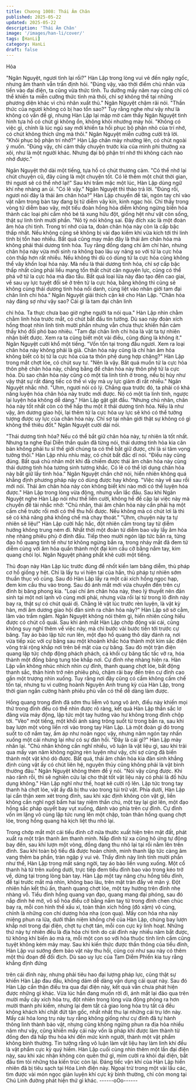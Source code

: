 ```yaml
---
title: Chương 1008: Thái Âm Chân
published: 2025-05-22
updated: 2025-05-22
description: 'Thái Âm Chân'
image: '/images/han-li/cover/'
tags: [HanLi]
category: HanLi
draft: false
---
```


Hỏa

"Ngân Nguyệt, ngươi tỉnh lại rồi?"
Hàn Lập trong lòng vui vẻ đến ngây ngốc, nhưng âm thanh vẫn
trấn định hỏi.
"Đúng vậy, vào thời điểm chủ nhân vừa tiến vào đại điện, ta cũng
vừa thức tỉnh. Tu dưỡng mấy năm nay cũng chỉ có thể khiến ta
miễn cưỡng thức tỉnh mà thôi, chỉ sợ không thể tại những phương
diện khác vì chủ nhân xuất thủ."
Ngân Nguyệt chậm rãi nói.
"Thần thức của ngươi không có bị hao tổn sao?"
Tuy rằng nghe như vậy như là không có vấn đề gì, nhưng Hàn
Lập lại mập mờ cảm thấy Ngân Nguyệt tình hình tựa hồ có chút gì
không ổn, không khỏi nhướng mày hỏi.
"Không có việc gì, chính là lúc ngủ say mới khiến ta hồi phục bộ
phận nhỏ của trí nhớ, có chút không thích ứng mà thôi."
Ngân Nguyệt miễn cưỡng cười trả lời.
"Khôi phục bộ phận trí nhớ?"
Hàn Lập chân mày nhướng lên, có chút ngoài ý muốn.
"Đúng vậy, chỉ cảm thấy chuyện trước kia của mình phi thường xa
xôi, như là một người khác. Nhưng đại bộ phận trí nhớ thì không
cách nào nhớ được."

Ngân Nguyệt thở dài một tiếng, tựa hồ có chút thương cảm.
"Có thể nhớ lại chút chuyện cũ, đây cũng là một chuyện tốt. Có lẽ
thêm một chút thời gian, thì ngươi sẽ có thể nhớ lại!"
Sau khi trầm mặc một lúc, Hàn Lập dùng ngữ khí nhẹ nhàng an
ủi.
"Có lẽ vậy."
Ngân Nguyệt thì thào trả lời.
"Đúng rồi, ngươi nói đây là thái âm chân hỏa?"
Hàn Lập chuyển đề tài, ngón tay chỉ vào vật nằm trong bàn tay
đang bị tử diễm vây kín, kinh ngạc hỏi.
Chỉ thấy trong vòng tử diễm bao vây, một tiểu đoàn hồng hỏa
diễm không ngừng biến hóa thành các loại phi cầm nhỏ bé tả
xung hữu đột, giống hệt như vật còn sống, thật sự linh tính mười
phần.
"Nô tỳ nói không sai. Đây đích xác là một đoàn âm hỏa chi tinh.
Trong trí nhớ của ta, đoàn chân hỏa này còn là cấp bậc thấp nhất.
Nếu không cũng sẽ không bị vài đạo kiếm khí vừa kích tới thì linh
tính bị tổn hao nhiều. Bất quá cũng may mắn đây là thái âm chân
hỏa mà không phải thái dương tinh hỏa. Tuy rằng đồng dạng chí
âm chí hàn, nhưng chân hỏa này vừa mới sinh ra không bao lâu
uy năng so với tử la cực hỏa còn thấp hơn rất nhiều. Nếu không
thì dù có dùng tử la cực hỏa cũng không thể vây khốn loại hỏa
này. Mà nếu là thái dương tinh hỏa, chỉ sợ cấp bậc thấp nhất cũng
phải liều mạng tổn thất chút căn nguyên lực, cũng có thể phá vỡ
tử la cực hỏa mà đào tẩu. Bất quá loại lửa này đào tạo đến cao
giai, về sau uy lực tuyệt đối sẽ ở trên tử la cực hỏa, bằng không
thì cũng sẽ không cùng thái dương tinh hỏa nổi danh, cùng liệt
vào nhân giới tam đại chân linh chi hỏa."
Ngân Nguyệt giải thích cặn kẽ cho Hàn Lập.
"Chân hỏa này đáng sợ như vậy sao? Cái gì là tam đại chân linh

chi hỏa. Ta thực chưa bao giờ nghe người ta nói qua."
Hàn Lập nhìn chằm chằm linh hỏa trước mắt, có chút bắt đầu tin
tưởng.
Dù sao này đoàn xích hồng thoạt nhìn linh tính mười phần nhưng
vẫn chưa thực khiến hắn cảm thấy khó đối phó bao nhiêu.
"Tam đại chân linh chi hỏa là vật ta tự nhiên nhận biết được. Xem
ra ta cũng biết một vài điều, cũng đúng là không ít."
Ngân Nguyệt cười khổ một tiếng.
"Vốn tồn tại trong đầu ngươi. Xem ra loại chân hỏa này không
phải là giả. Chân hỏa này cũng là chí hàn âm hỏa không biết có bị
tử la cực hỏa của ta thôn phệ dung hợp chăng?"
Hàn Lập trong mắt chợt lóe, có chút suy tư.
"Nên là vậy. Bất quá muốn tử la cực hỏa thôn phệ chân hỏa này,
chẳng bằng để chân hỏa này thôn phệ tử la cực hỏa. Dù sao chân
hỏa này cũng có một tia linh tính ở trong, nếu bị hủy như vậy thật
sự rất đáng tiếc có thể vì vậy mà uy lực giảm đi rất nhiều."
Ngân Nguyệt nhắc nhở.
"Uhm, ngươi nói có lý. Chẳng qua trước đó, ta phải có khả năng
luyện hóa chân hỏa này trước mới được. Nó có một tia linh tính,
ngược lại luyện hóa không dễ dàng."
Hàn Lập gật gật đầu.
"Nhưng chủ nhân, chân hỏa này tốt nhất còn có thể hấp thu một ít
thái dương tinh hỏa. Nếu là như vậy, âm dương giao hội, lại thêm
tử la cực hỏa uy lực sẽ khó có thể tưởng tượng được uy lực của
chân hỏa này. Chỉ sợ tại nhân giới thật sự không có gì không thể
thiêu đốt."
Ngân Nguyệt cười dài nói.

"Thái dương tinh hỏa? Nếu có thể bắt giữ chân hỏa này, tự nhiên
là tốt nhất. Nhưng ta nghe Đại Diễn thần quân đã từng nói, thái
dương tinh hỏa kia căn bản không phải tu sĩ thế giới chúng ta có
thể bắt giữ được, chỉ là si tâm vọng tưởng thôi."
Hàn Lập nhíu nhíu mày, có chút bất đắc dĩ nói.
"Điều này cũng đúng. Bất quá chủ nhân một khi đã chiếm được
thái âm chân hỏa này cùng thái dương tinh hỏa tương sinh tương
khắc. Có lẽ có thể lợi dụng chân hỏa này bắt giữ lấy tinh hỏa."
Ngân Nguyệt chần chờ nói, hiển nhiên không quá khẳng định
phương pháp này có dùng được hay không.
"Việc này về sau rồi mới nói. Thái âm chân hỏa này còn không
biết khi nào mới có thể luyện hóa được."
Hàn Lập trong lòng vừa động, nhưng vẫn lắc đầu.
Sau khi Ngân Nguyệt nghe Hàn Lập nói như thế liền cười, không
hề đề cập lại việc này mà chuyển đề tài nhắc nhở:
"Chủ nhân, thái âm chân hỏa này cần phải hạ một cấm chế trước
rồi mới có thể thu hồi được. Nếu không mà có chút lơi là thì sẽ có
khả năng phá khống chế mà chạy thoát."
"Uhm, chuyện này ta tự nhiên sẽ liệu!"
Hàn Lập cười hắc hắc, đột nhiên cầm trong tay tử diễm hướng
không trung ném đi.
Nhất thời một đoàn tử diễm bao vây lấy âm hỏa nhẹ nhàng phiêu
phù ở đỉnh đầu.
Tiếp theo mười ngón lập tức bắn ra, từng đạo hồ quang tinh tế
như tơ không ngừng bắn ra, trong nháy mắt đã đem tử diễm cùng
với âm hỏa quấn thành một đại kim cầu cỡ bằng nắm tay, kim
quang chói lọi.
Ngân Nguyệt phảng phất khẽ cười một tiếng.

Thủ đoạn này Hàn Lập lúc trước đùng để nhốt kiền lam băng
diễm, thủ pháp cơ hồ giống y hệt. Chỉ là lấy tu vi hiện tại của hắn,
thủ pháp tự nhiên sớm thuần thục vô cùng.
Sau đó Hàn Lập lấy ra một cái xích hồng ngọc hạp, đem kim cầu
thu vào trong. Sau đó ánh mắt mới vừa chuyển đến trên cự đỉnh
bị băng phong kia.
"Loại chí âm chân hỏa này, theo lý thuyết nên đản sinh tại một nơi
lạnh vô cùng mới phải, nhưng vừa rồi lại từ trong lô đỉnh này bay
ra, thật sự có chút quái dị. Chẳng lẽ vật lúc trước rèn luyện, là vật
kỳ hàn, mới âm dương giao hội đản sinh ra chân hỏa này?"
Hàn Lập sờ sờ cằm, lâm vào trầm ngâm.
Ngân Nguyệt không nói thêm gì, hiển nhiên cũng hiểu được có
chút cổ quái.
Sau khi ánh mắt Hàn Lập chớp động vài cái, cũng không suy nghĩ
thêm về việc này, mà chỉ bước vài bước tiến tới trước cự băng.
Tay áo bào lập tức run lên, một đạo hồ quang thô dày đánh ra,
nơi vừa tiếp xúc với cự băng sau một khoảnh khắc hóa thành một
kim sắc điện võng trải rộng khắp nơi trên bề mặt của cự băng.
Sau đó một trận điện quang lập tức chớp động phách phách, cả
khối cự băng tấc tấc vỡ ra, hóa thành một đống băng tung tóe
khắp nơi.
Cự đỉnh nhẹ nhàng hiện ra.
Hàn Lập vẫn không nhúc nhích nhìn cự đỉnh, thanh quang chợt
lóe, bất động thanh sắc, thân hình trở nên phiêu phù, chậm rãi
bay đến trên cự đỉnh cao gần một trượng nhìn xuống.
Tuy rằng nơi đây cũng có cấm không cấm chế tồn tại, nhưng tu vi
cường hoành Nguyên Anh trung kỳ của Hàn Lập, trong thời gian
ngắn cường hành phiêu phù vẫn có thể dễ dàng làm được.

Hồng quang trong đỉnh đã sớm thu liễm vô tung vô ảnh, điều này
khiến mọi thứ trong đỉnh đều có thể nhìn được rõ ràng, kết quả
Hàn Lập thần sắc lơ đãng vừa máy động, lập tức một tay hướng
vào hư không trong đỉnh chộp tới.
"Vèo" một tiếng, một khối ánh sáng trông suốt từ trong bắn ra,
sau khi bay lượn một vòng liền rơi vào trong tay Hàn Lập.
Là một đoàn gì đó trong suốt to cỡ nắm tay, ấm áp như noãn
ngọc vậy, nhưng năm ngón tay nhấn xuống một cái nhưng lại như
có sự đàn hồi.
"Đây là cái gì?"
Hàn Lập mày nhăn lại.
"Chủ nhân không cần nghĩ nhiều, vô luận là vật liệu gì, sau khi trải
qua mấy vạn năm không ngừng rèn luyện như vậy, chỉ sợ cũng đã
biến thành một vật khó dò được. Bất quá, thái âm chân hỏa kia
đản sinh khẳng định cùng vật ấy có chút liên hệ, nguyên thủy
cũng không phải là vật bình thường đâu."
Ngân Nguyệt không thèm để ý nói.
"Nói vậy cũng được. Khi nào rãnh rỗi, thì sẽ nghiên cứu lại cho
thật tốt vật liệu này có phải là đồ hữu dụng không."
Hàn Lập nghĩ như thế, hoạt kê cười rộ lên.
Lập tức trong tay thanh hà chợt lóe, vật ấy đã bị thu vào trong túi
trữ vật.
Phía dưới, Hàn Lập lại cẩn thận xem xét trong đỉnh, sau khi xác
định không còn vật gì, liền không cần nghĩ ngợi bấm hai tay niệm
thần chú, một tay lại giơ lên, một đạo hồng sắc pháp quyết bay
vụt xuống, đánh vào phía trên cự đỉnh.
Cự đỉnh vốn im lặng vô cùng lập tức rung lên một chập, toàn thân
hồng quang chợt lóe, trong hồng quang hà kịch liệt thu nhỏ lại.

Trong chớp mắt một cái tiểu đỉnh cỡ nửa thước xuất hiện trên mặt
đất, phát xuất ra một trận thanh âm thanh minh.
Nắp đỉnh từ xa cũng hô ứng tự động bay đến, sau khi lượn một
vòng, đồng dạng thu nhỏ lại tại rồi nằm lên trên đỉnh.
Sau khi toàn bộ tiểu đã được hoàn chỉnh, minh thanh lập tức càng
âm vang thêm ba phần, tràn ngập ý vui vẻ.
Thấy đỉnh này linh tính mười phần như thế, Hàn Lập trong mắt
sáng ngời, tay áo bào liền vung xuống.
Một cổ thanh hà từ trên xuống dưới, trực tiếp đem tiểu đỉnh bao
vào trong kéo trở về, dừng tại trong lòng bàn tay.
Hàn Lập một tay nâng chu hồng tiểu đỉnh, để tại trước mắt mà
nhìn, không bao lâu, trên mặt tràn đầy vẻ mãn ý.
Đột nhiên hắn kết thủ ấn, thanh quang chợt lóe, một tay hướng
trên đỉnh nhẹ nhàng vỗ.
Tiểu đỉnh hồng quang vạn đạo, quang mang đại phóng, sau đó
nắp đỉnh hé mở, vô số hỏa điểu cỡ bằng nắm tay từ trong đỉnh
chen chúc bay ra, mỗi con hình thể xấu xí, toàn thân xích hồng
(đỏ xậm) vô cùng, chính là những con chí dương hỏa nha (con
quạ).
Mấy con hỏa nha này miệng phun ra lửa, dưới thần niệm khống
chế của Hàn Lập, chúng bay lượn khắp nơi trong đại điện, chợt tụ
chợt tán, mỗi con cực kỳ linh hoạt.
Những thứ này tự nhiên đều là địa hỏa chi tinh do cái đỉnh này
nhiều năm bắt được, từ không khí biến ảo mà ra, mỗi một con so
với hỏa thuộc tính linh cầm cũng tuyệt không kém mảy may.
Sau khi kiến thức được thần thông của tiểu đỉnh, Hàn Lập vui
sướng đem bảo vật này thu hồi, cũng coi như sau này có thêm
một thủ đoạn để đối địch.
Dù sao uy lực của Tam Diễm Phiến kia tuy rằng khẳng định đứng

trên cái đỉnh này, nhưng phải tiêu hao đại lượng pháp lực, cũng
thật sự khiến Hàn Lập đau đầu, không dám dễ dàng vận dụng cái
quạt này.
Sau đó Hàn Lập cẩn thận điều tra qua đại điện này, kết quả vẫn
chưa phát hiện được những gì khác.
Vừa lúc hắn đang muốn rời đi, ánh mắt lại đảo qua trên mười
mấy cây xích hỏa trụ, đột nhiên trong lòng vừa động phóng ra
hơn mười thanh phi kiếm, nhưng lại đem tất cả giao long hỏa trụ
tất cả đều không khách khí chặt đứt tận gốc, nhất nhất thu lại
những cái trụ lớn này.
Mấy cái hỏa long trụ này tuy rằng không giống như cự đỉnh đã tự
hành thông linh thành bảo vật, nhưng cũng không ngừng phun ra
địa hỏa nhiều năm như vậy, cũng khiến mấy cái này vốn là pháp
khí được làm thành từ đồng đen đã hấp thu hỏa khí đến mức kinh
người, thành một vật phẩm không bình thường.
Tin tưởng rằng vô luận làm vật liệu hay làm linh khí đều là vật
phẩm cực kỳ quý hiếm.
Hàn Lập cuối cùng nhìn thêm một lần đại điện này, sau khi xác
nhận không còn quên thứ gì, mỉm cười ra khỏi đại điện, bắt đầu
tìm tòi những tòa kiến trúc còn lại.
Đáng tiếc vận khí của Hàn Lập hiển nhiên đã bị tiêu sạch tại Hóa
Linh điện này. Ngoại trừ trong một vài lầu các, tìm được vài món
ngọc giản luyện khí cực kỳ bình thường, chỉ còn mong tại Chú
Linh đường phát hiện thứ gì khác.
------oOo------
